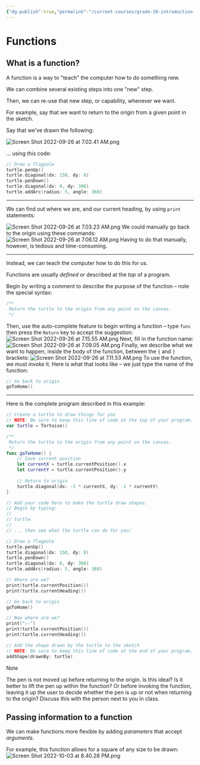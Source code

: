 ```yaml
---
{"dg-publish":true,"permalink":"/current-courses/grade-10-introduction-to-computer-studies/concepts/functions/","dgHomeLink":false}
---
```


# Functions
## What is a function?
A function is a way to "teach" the computer how to do something new.

We can combine several existing steps into one "new" step.

Then, we can re-use that new step, or capability, whenever we want.

For example, say that we want to return to the origin from a given point in the sketch.

Say that we've drawn the following:

![Screen Shot 2022-09-26 at 7.02.41 AM.png](/img/user/Attachments/Screen%20Shot%202022-09-26%20at%207.02.41%20AM.png)

... using this code:
```swift
// Draw a flagpole
turtle.penUp()
turtle.diagonal(dx: 150, dy: 0)
turtle.penDown()
turtle.diagonal(dx: 0, dy: 300)
turtle.addArc(radius: 5, angle: 360)
```
___
We can find out where we are, and our current heading, by using `print` statements:

![Screen Shot 2022-09-26 at 7.03.23 AM.png](/img/user/Attachments/Screen%20Shot%202022-09-26%20at%207.03.23%20AM.png)
We could manually go back to the origin using these commands:
![Screen Shot 2022-09-26 at 7.06.12 AM.png](/img/user/Attachments/Screen%20Shot%202022-09-26%20at%207.06.12%20AM.png)
Having to do that manually, however, is tedious and time-consuming.
___
Instead, we can teach the computer how to do this for us.

Functions are usually *defined* or described at the *top* of a program.

Begin by writing a comment to describe the purpose of the function – note the special syntax:
```swift
/**
 Return the turtle to the origin from any point on the canvas.
 */ 
```
Then, use the auto-complete feature to begin writing a function – type `func` then press the `Return` key to accept the suggestion:
![Screen Shot 2022-09-26 at 7.15.55 AM.png](/img/user/Attachments/Screen%20Shot%202022-09-26%20at%207.15.55%20AM.png)
Next, fill in the function name:
![Screen Shot 2022-09-26 at 7.09.05 AM.png](/img/user/Attachments/Screen%20Shot%202022-09-26%20at%207.09.05%20AM.png)
Finally, we describe what we want to happen, inside the body of the function, between the `{` and `}` brackets:
![Screen Shot 2022-09-26 at 7.11.53 AM.png](/img/user/Attachments/Screen%20Shot%202022-09-26%20at%207.11.53%20AM.png)
To use the function, we must *invoke* it. Here is what that looks like – we just type the name of the function:
```swift
// Go back to origin
goToHome()
```
___
Here is the complete program described in this example:
```swift
// Create a turtle to draw things for you
// NOTE: Be sure to keep this line of code at the top of your program.
var turtle = Tortoise()

/**
 Return the turtle to the origin from any point on the canvas.
 */ 
func goToHome() {
    // Save current position
    let currentX = turtle.currentPosition().x
    let currentY = turtle.currentPosition().y
    
    // Return to origin
    turtle.diagonal(dx: -1 * currentX, dy: -1 * currentY)
}

// Add your code here to make the turtle draw shapes.
// Begin by typing:
//
// turtle.
//
// ... then see what the turtle can do for you!

// Draw a flagpole
turtle.penUp()
turtle.diagonal(dx: 150, dy: 0)
turtle.penDown()
turtle.diagonal(dx: 0, dy: 300)
turtle.addArc(radius: 5, angle: 360)

// Where are we?
print(turtle.currentPosition())
print(turtle.currentHeading())

// Go back to origin
goToHome()

// Now where are we?
print("--")
print(turtle.currentPosition())
print(turtle.currentHeading())

// Add the shape drawn by the turtle to the sketch
// NOTE: Be sure to keep this line of code at the end of your program.
addShape(drawnBy: turtle)
```
> [!NOTE]
> The pen is not moved up before returning to the origin.
> Is this ideal? 
> Is it better to lift the pen up within the function? 
> Or before invoking the function, leaving it up the user to decide whether the pen is up or not when returning to the origin?
> Discuss this with the person next to you in class.

## Passing information to a function
We can make functions more flexible by adding *parameters* that accept *arguments*.

For example, this function allows for a square of any size to be drawn:
![Screen Shot 2022-10-03 at 8.40.28 PM.png](/img/user/Attachments/Screen%20Shot%202022-10-03%20at%208.40.28%20PM.png)